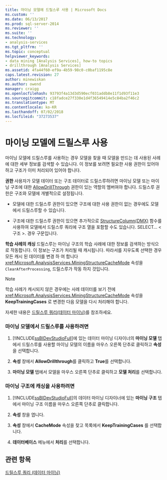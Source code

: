 ```yaml
---
title: 마이닝 모델에 드릴스루 사용 | Microsoft Docs
ms.custom: ''
ms.date: 06/13/2017
ms.prod: sql-server-2014
ms.reviewer: ''
ms.suite: ''
ms.technology:
- analysis-services
ms.tgt_pltfrm: ''
ms.topic: conceptual
helpviewer_keywords:
- data mining [Analysis Services], how-to topics
- drillthrough [Analysis Services]
ms.assetid: 4fa44f60-ef9a-4b59-98c0-c0baf1195c8e
caps.latest.revision: 27
author: minewiskan
ms.author: owend
manager: craigg
ms.openlocfilehash: 93793f4a13d3d590ecf031addb8e11f1d93f11e3
ms.sourcegitcommit: c18fadce27f330e1d4f36549414e5c84ba2f46c2
ms.translationtype: MT
ms.contentlocale: ko-KR
ms.lasthandoff: 07/02/2018
ms.locfileid: "37273537"
---
```

# <a name="enable-drillthrough-for-a-mining-model"></a>마이닝 모델에 드릴스루 사용
  마이닝 모델에 드릴스루를 사용하는 경우 모델을 찾을 때 모델을 만드는 데 사용된 사례에 대한 세부 정보를 검색할 수 있습니다. 이 정보를 보려면 필요한 사용 권한이 있어야 하고 구조가 이미 처리되어 있어야 합니다.  
  
 **권한** 사용자가 모델 데이터 또는 구조 데이터로 드릴스루하려면 마이닝 모델 또는 마이닝 구조에 대한 [AllowDrillThrough](../scripting/properties/allowdrillthrough-element-assl.md) 권한이 있는 역할의 멤버여야 합니다. 드릴스루 권한은 구조와 모델에 개별적으로 설정됩니다.  
  
-   모델에 대한 드릴스루 권한이 있으면 구조에 대한 사용 권한이 없는 경우에도 모델에서 드릴스루할 수 있습니다.  
  
-   구조에 대한 드릴스루 권한이 있으면 추가적으로 [StructureColumn&#40;DMX&#41;](/sql/dmx/structurecolumn-dmx) 함수를 사용하여 모델에서 드릴스루 쿼리에 구조 열을 포함할 수도 있습니다. SELECT… \<구조 >. 경우 구문입니다.  
  
 **학습 사례의 캐싱** 드릴스루는 마이닝 구조의 학습 사례에 대한 정보를 검색하는 방식으로 작동합니다. 이 정보는 구조가 처리될 때 캐시됩니다. 따라서를 지우도록 선택한 경우 모든 캐시 된 데이터를 변경 하 여 합니다 <xref:Microsoft.AnalysisServices.MiningStructureCacheMode> 속성을 `ClearAfterProcessing`, 드릴스루가 작동 하지 것입니다.  
  
> [!NOTE]  
>  학습 사례가 캐시되지 않은 경우에는 사례 데이터를 보기 전에 <xref:Microsoft.AnalysisServices.MiningStructureCacheMode> 속성을 **KeepTrainingCases** 로 변경한 다음 모델을 다시 처리해야 합니다.  
  
 자세한 내용은 [드릴스루 쿼리&#40;데이터 마이닝&#41;](drillthrough-queries-data-mining.md)를 참조하세요.  
  
### <a name="to-enable-drillthrough-on-a-mining-model"></a>마이닝 모델에서 드릴스루를 사용하려면  
  
1.  [!INCLUDE[ssBIDevStudioFull](../../includes/ssbidevstudiofull-md.md)]에 있는 데이터 마이닝 디자이너의 **마이닝 모델** 탭에서 드릴스루를 사용할 마이닝 모델의 이름을 마우스 오른쪽 단추로 클릭하고 **속성**을 선택합니다.  
  
2.  **속성** 창에서 **AllowDrillthrough**를 클릭하고 **True**를 선택합니다.  
  
3.  **마이닝 모델** 탭에서 모델을 마우스 오른쪽 단추로 클릭하고 **모델 처리**를 선택합니다.  
  
### <a name="to-enable-caching-for-a-mining-structure"></a>마이닝 구조에 캐싱을 사용하려면  
  
1.  [!INCLUDE[ssBIDevStudioFull](../../includes/ssbidevstudiofull-md.md)]의 데이터 마이닝 디자이너에 있는 **마이닝 구조** 탭에서 마이닝 구조 이름을 마우스 오른쪽 단추로 클릭합니다.  
  
2.  **속성** 창을 엽니다.  
  
3.  **속성** 창에서 **CacheMode** 속성을 찾고 목록에서 **KeepTrainingCases** 를 선택합니다.  
  
4.  **데이터베이스** 메뉴에서 **처리**를 선택합니다.  
  
## <a name="see-also"></a>관련 항목  
 [드릴스루 쿼리 &#40;데이터 마이닝&#41;](drillthrough-queries-data-mining.md)  
  
  
